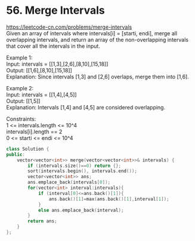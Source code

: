 # 56. Merge Intervals
https://leetcode-cn.com/problems/merge-intervals  
Given an array of intervals where intervals[i] = [starti, endi], merge all overlapping intervals, and return an array of the non-overlapping intervals that cover all the intervals in the input.

Example 1:  
Input: intervals = [[1,3],[2,6],[8,10],[15,18]]  
Output: [[1,6],[8,10],[15,18]]  
Explanation: Since intervals [1,3] and [2,6] overlaps, merge them into [1,6].  

Example 2:  
Input: intervals = [[1,4],[4,5]]  
Output: [[1,5]]  
Explanation: Intervals [1,4] and [4,5] are considered overlapping.  

Constraints:  
1 <= intervals.length <= 10^4  
intervals[i].length == 2  
0 <= starti <= endi <= 10^4  

``` cpp
class Solution {
public:
    vector<vector<int>> merge(vector<vector<int>>& intervals) {
        if (intervals.size()==0) return {};
        sort(intervals.begin(), intervals.end());
        vector<vector<int>> ans;
        ans.emplace_back(intervals[0]);
        for(vector<int> interval:intervals){
            if (interval[0]<=ans.back()[1]){
                ans.back()[1]=max(ans.back()[1],interval[1]);
            }
            else ans.emplace_back(interval);
        }
        return ans;
    }
};
```
